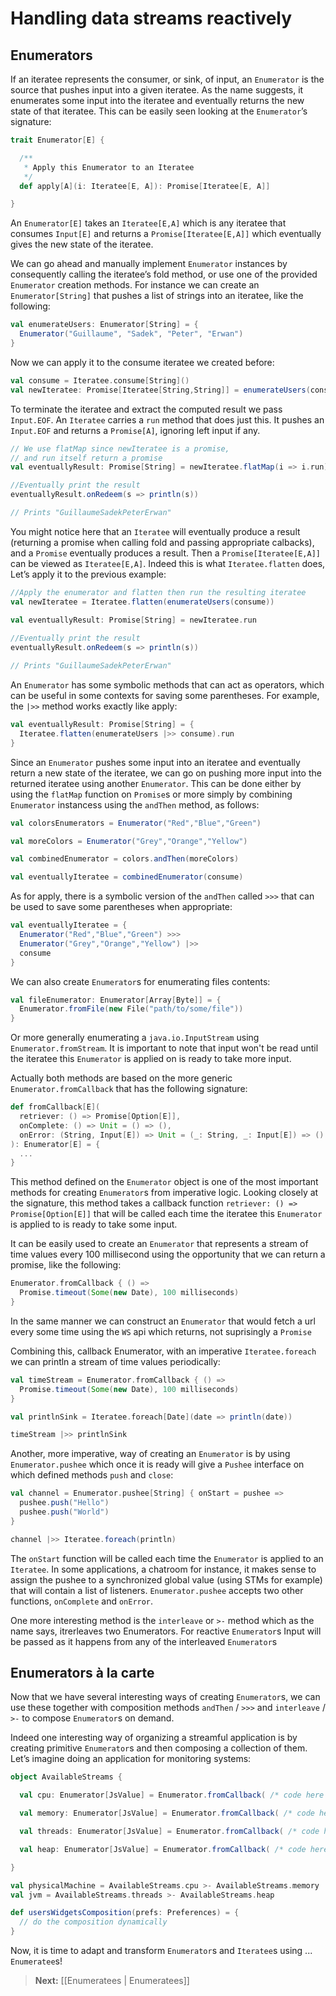 # Handling data streams reactively

## Enumerators

If an iteratee represents the consumer, or sink, of input, an `Enumerator` is the source that pushes input into a given iteratee. As the name suggests, it enumerates some input into the iteratee and eventually returns the new state of that iteratee. This can be easily seen looking at the `Enumerator`’s signature:

```scala
trait Enumerator[E] {

  /**
   * Apply this Enumerator to an Iteratee
   */
  def apply[A](i: Iteratee[E, A]): Promise[Iteratee[E, A]]

}
```

An `Enumerator[E]` takes an `Iteratee[E,A]` which is any iteratee that consumes `Input[E]` and returns a `Promise[Iteratee[E,A]]` which eventually gives the new state of the iteratee.

We can go ahead and manually implement `Enumerator` instances by consequently calling the iteratee’s fold method, or use one of the provided `Enumerator` creation methods. For instance we can create an `Enumerator[String]` that pushes a list of strings into an iteratee, like the following:

```scala
val enumerateUsers: Enumerator[String] = {
  Enumerator("Guillaume", "Sadek", "Peter", "Erwan")
}
```

Now we can apply it to the consume iteratee we created before:

```scala
val consume = Iteratee.consume[String]()
val newIteratee: Promise[Iteratee[String,String]] = enumerateUsers(consume) 
```

To terminate the iteratee and extract the computed result we pass `Input.EOF`. An `Iteratee` carries a `run` method that does just this. It pushes an `Input.EOF` and returns a `Promise[A]`, ignoring left input if any.

```scala
// We use flatMap since newIteratee is a promise, 
// and run itself return a promise
val eventuallyResult: Promise[String] = newIteratee.flatMap(i => i.run)

//Eventually print the result
eventuallyResult.onRedeem(s => println(s))

// Prints "GuillaumeSadekPeterErwan"
```

You might notice here that an `Iteratee` will eventually produce a result (returning a promise when calling fold and passing appropriate calbacks), and a `Promise` eventually produces a result. Then a `Promise[Iteratee[E,A]]` can be viewed as `Iteratee[E,A]`. Indeed this is what `Iteratee.flatten` does, Let’s apply it to the previous example:

```scala
//Apply the enumerator and flatten then run the resulting iteratee
val newIteratee = Iteratee.flatten(enumerateUsers(consume))

val eventuallyResult: Promise[String] = newIteratee.run
   
//Eventually print the result 
eventuallyResult.onRedeem(s => println(s)) 

// Prints "GuillaumeSadekPeterErwan"
```

An `Enumerator` has some symbolic methods that can act as operators, which can be useful in some contexts for saving some parentheses. For example, the `|>>` method works exactly like apply:

```scala
val eventuallyResult: Promise[String] = {
  Iteratee.flatten(enumerateUsers |>> consume).run
}
```

Since an `Enumerator` pushes some input into an iteratee and eventually return a new state of the iteratee, we can go on pushing more input into the returned iteratee using another `Enumerator`. This can be done either by using the `flatMap` function on `Promise`s or more simply by combining `Enumerator` instancess using the `andThen` method, as follows:

```scala
val colorsEnumerators = Enumerator("Red","Blue","Green")

val moreColors = Enumerator("Grey","Orange","Yellow")

val combinedEnumerator = colors.andThen(moreColors)

val eventuallyIteratee = combinedEnumerator(consume)
```

As for apply, there is a symbolic version of the `andThen` called `>>>` that can be used to save some parentheses when appropriate:

```scala
val eventuallyIteratee = {
  Enumerator("Red","Blue","Green") >>>
  Enumerator("Grey","Orange","Yellow") |>>
  consume    
}
```

We can also create `Enumerator`s for enumerating files contents:

```scala
val fileEnumerator: Enumerator[Array[Byte]] = {
  Enumerator.fromFile(new File("path/to/some/file"))
}
```

Or more generally enumerating a `java.io.InputStream` using `Enumerator.fromStream`. It is important to note that input won't be read until the iteratee this `Enumerator` is applied on is ready to take more input.

Actually both methods are based on the more generic `Enumerator.fromCallback` that has the following signature:

```scala
def fromCallback[E](
  retriever: () => Promise[Option[E]],
  onComplete: () => Unit = () => (),
  onError: (String, Input[E]) => Unit = (_: String, _: Input[E]) => ()
): Enumerator[E] = {
  ... 
}
```

This method defined on the `Enumerator` object is one of the most important methods for creating `Enumerator`s from imperative logic. Looking closely at the signature, this method takes a callback function `retriever: () => Promise[Option[E]]` that will be called each time the iteratee this `Enumerator` is applied to is ready to take some input. 

It can be easily used to create an `Enumerator` that represents a stream of time values every 100 millisecond using the opportunity that we can return a promise, like the following:

```scala
Enumerator.fromCallback { () =>
  Promise.timeout(Some(new Date), 100 milliseconds)
}
```

In the same manner we can construct an `Enumerator` that would fetch a url every some time using the `WS` api which returns, not suprisingly a `Promise`

Combining this, callback Enumerator, with an imperative `Iteratee.foreach` we can println a stream of time values periodically:

```scala
val timeStream = Enumerator.fromCallback { () => 
  Promise.timeout(Some(new Date), 100 milliseconds)
}

val printlnSink = Iteratee.foreach[Date](date => println(date))

timeStream |>> printlnSink
```

Another, more imperative, way of creating an `Enumerator` is by using `Enumerator.pushee` which once it is ready will give a `Pushee` interface on which defined methods `push` and `close`:

```scala
val channel = Enumerator.pushee[String] { onStart = pushee =>
  pushee.push("Hello")
  pushee.push("World")
}

channel |>> Iteratee.foreach(println)
```

The `onStart` function will be called each time the `Enumerator` is applied to an `Iteratee`. In some applications, a chatroom for instance, it makes sense to assign the pushee to a synchronized global value (using STMs for example) that will contain a list of listeners. `Enumerator.pushee` accepts two other functions, `onComplete` and `onError`.

One more interesting method is the `interleave` or `>-` method which as the name says, itrerleaves two Enumerators. For reactive `Enumerator`s Input will be passed as it happens from any of the interleaved `Enumerator`s

## Enumerators à la carte

Now that we have several interesting ways of creating `Enumerator`s, we can use these together with composition methods `andThen` / `>>>` and `interleave` / `>-` to compose `Enumerator`s on demand.

Indeed one interesting way of organizing a streamful application is by creating primitive `Enumerator`s and then composing a collection of them. Let’s imagine doing an application for monitoring systems:

```scala
object AvailableStreams {

  val cpu: Enumerator[JsValue] = Enumerator.fromCallback( /* code here */ )

  val memory: Enumerator[JsValue] = Enumerator.fromCallback( /* code here */ )

  val threads: Enumerator[JsValue] = Enumerator.fromCallback( /* code here */ ) 

  val heap: Enumerator[JsValue] = Enumerator.fromCallback( /* code here */ )

}

val physicalMachine = AvailableStreams.cpu >- AvailableStreams.memory
val jvm = AvailableStreams.threads >- AvailableStreams.heap

def usersWidgetsComposition(prefs: Preferences) = {
  // do the composition dynamically
}
```

Now, it is time to adapt and transform `Enumerator`s and `Iteratee`s using ... `Enumeratee`s!

> **Next:** [[Enumeratees | Enumeratees]]